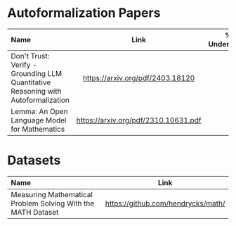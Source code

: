 # Autoformalization Papers
| Name | Link | % Understood | Status |
| :--- | :----: | :----: | ---: |
| Don't Trust: Verify - Grounding LLM Quantitative Reasoning with Autoformalization | https://arxiv.org/pdf/2403.18120 | | Unread |
| Lemma: An Open Language Model for Mathematics | https://arxiv.org/pdf/2310.10631.pdf | | Unread |

# Datasets
| Name | Link |
| :--- | :----: |
| Measuring Mathematical Problem Solving With the MATH Dataset | https://github.com/hendrycks/math/ |
